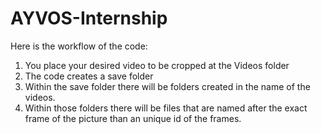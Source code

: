 # AYVOS-Internship
Here is the workflow of the code:

1. You place your desired video to be cropped at the Videos folder
2. The code creates a save folder 
3. Within the save folder there will be folders created in the name of the videos.
4. Within those folders there will be files that are named after the exact frame of the picture than an unique id of the frames.
